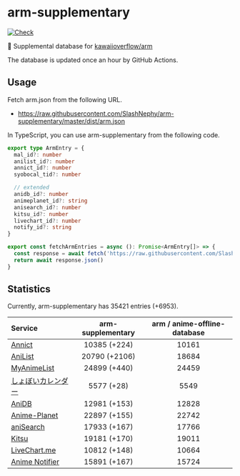 # arm-supplementary

[![Check](https://github.com/SlashNephy/arm-supplementary/actions/workflows/check-node.yml/badge.svg)](https://github.com/SlashNephy/arm-supplementary/actions/workflows/check-node.yml)

💊 Supplemental database for [kawaiioverflow/arm](https://github.com/kawaiioverflow/arm)

The database is updated once an hour by GitHub Actions.

## Usage

Fetch arm.json from the following URL.

- https://raw.githubusercontent.com/SlashNephy/arm-supplementary/master/dist/arm.json

In TypeScript, you can use arm-supplementary from the following code.

```TypeScript
export type ArmEntry = {
  mal_id?: number
  anilist_id?: number
  annict_id?: number
  syobocal_tid?: number

  // extended
  anidb_id?: number
  animeplanet_id?: string
  anisearch_id?: number
  kitsu_id?: number
  livechart_id?: number
  notify_id?: string
}

export const fetchArmEntries = async (): Promise<ArmEntry[]> => {
  const response = await fetch('https://raw.githubusercontent.com/SlashNephy/arm-supplementary/master/dist/arm.json')
  return await response.json()
}
```

## Statistics

Currently, arm-supplementary has 35421 entries (+6953).

| Service                                     | arm-supplementary | arm / anime-offline-database |
| :------------------------------------------ | :---------------: | :--------------------------: |
| [Annict](https://annict.com)                |   10385 (+224)    |            10161             |
| [AniList](https://anilist.co)               |   20790 (+2106)   |            18684             |
| [MyAnimeList](https://myanimelist.net)      |   24899 (+440)    |            24459             |
| [しょぼいカレンダー](https://cal.syoboi.jp) |    5577 (+28)     |             5549             |
| [AniDB](https://anidb.net)                  |   12981 (+153)    |            12828             |
| [Anime-Planet](https://anime-planet.com)    |   22897 (+155)    |            22742             |
| [aniSearch](https://anisearch.com)          |   17933 (+167)    |            17766             |
| [Kitsu](https://kitsu.io)                   |   19181 (+170)    |            19011             |
| [LiveChart.me](https://livechart.me)        |   10812 (+148)    |            10664             |
| [Anime Notifier](https://notify.moe)        |   15891 (+167)    |            15724             |

